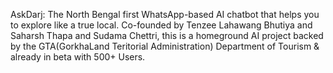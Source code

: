 
AskDarj: The North Bengal first WhatsApp-based AI chatbot that helps you to explore like a true local. Co-founded by Tenzee Lahawang Bhutiya and Saharsh Thapa and Sudama Chettri, this is a homeground AI project backed by the GTA(GorkhaLand Teritorial Administration) Department of Tourism & already in beta with 500+ Users.
